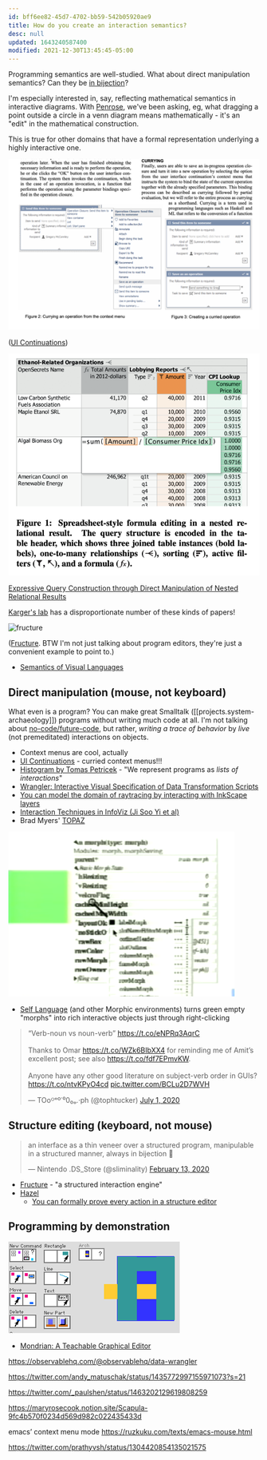 ```yaml
---
id: bff6ee82-45d7-4702-bb59-542b05920ae9
title: How do you create an interaction semantics?
desc: null
updated: 1643240587400
modified: 2021-12-30T13:45:45-05:00
---
```


Programming semantics are well-studied. What about direct manipulation semantics? Can they be [in bijection](https://twitter.com/sliminality/status/1227791682038452225)?

I'm especially interested in, say, reflecting mathematical semantics in interactive diagrams. With [Penrose](https://penrose.ink), we've been asking, eg, what dragging a point outside a circle in a venn diagram means mathematically - it's an "edit" in the mathematical construction.

This is true for other domains that have a formal representation underlying a highly interactive one.

![](assets/images/2021-02-13-23-23-06.png)

([UI Continuations](http://people.csail.mit.edu/karger/Papers/uist2003-uicont.pdf))

![](/assets/images/2021-10-13-01-23-46.png)

[Expressive Query Construction through Direct Manipulation of Nested Relational Results](http://people.csail.mit.edu/ebakke/research/sieuferd_sigmod2016.pdf)

[Karger's lab](http://people.csail.mit.edu/karger/) has a disproportionate number of these kinds of papers!

![fructure](https://raw.githubusercontent.com/disconcision/fructure/master/screenshots/fructure-rounded-modified.gif)

([Fructure](https://github.com/disconcision/fructure). BTW I'm not just talking about program editors, they're just a convenient example to point to.)

- [Semantics of Visual Languages](http://web.engr.oregonstate.edu/~erwig/vlsem/)

## Direct manipulation (mouse, not keyboard)

What even is a program? You can make great Smalltalk ([[projects.system-archaeology]]) programs without writing much code at all. I'm not talking about [no-code/future-code](https://futureofcoding.org/catalog/), but rather, _writing a trace of behavior_ by _live_ (not premeditated) interactions on objects.

- Context menus are cool, actually
- [UI Continuations](http://people.csail.mit.edu/karger/Papers/uist2003-uicont.pdf) - curried context menus!!!
- [Histogram by Tomas Petricek](http://tomasp.net/histogram/) - "We represent programs as _lists of interactions_"
- [Wrangler: Interactive Visual Specification of Data Transformation Scripts](http://idl.cs.washington.edu/papers/wrangler/)
- [You can model the domain of raytracing by interacting with InkScape layers](https://github.com/damienBloch/Inkscape-raytracing)
- [Interaction Techniques in InfoViz (Ji Soo Yi et al)](https://www.cc.gatech.edu/~stasko/papers/infovis07-interaction.pdf)
- Brad Myers' [TOPAZ](http://www.cs.cmu.edu/~amulet/papers/commandsbydemo.pdf)

![](assets/images/2021-02-11-15-39-10.png)

- [Self Language](https://selflanguage.org/) (and other Morphic environments) turns green empty "morphs" into rich interactive objects just through right-clicking

<blockquote class="twitter-tweet"><p lang="en" dir="ltr">“Verb-noun vs noun-verb” <a href="https://t.co/eNPRq3AqrC">https://t.co/eNPRq3AqrC</a><br><br>Thanks to Omar <a href="https://t.co/WZk6BIbXX4">https://t.co/WZk6BIbXX4</a> for reminding me of Amit’s excellent post; see also <a href="https://t.co/fdf7EPmvKW">https://t.co/fdf7EPmvKW</a>.<br><br>Anyone have any other good literature on subject-verb order in GUIs? <a href="https://t.co/ntvKPyO4cd">https://t.co/ntvKPyO4cd</a> <a href="https://t.co/BCLu2D7WVH">pic.twitter.com/BCLu2D7WVH</a></p>&mdash; TOoᴼᵒº˙⁰0₀ₒ.·ph (@tophtucker) <a href="https://twitter.com/tophtucker/status/1278184444428529665?ref_src=twsrc%5Etfw">July 1, 2020</a></blockquote> <script async src="https://platform.twitter.com/widgets.js" charset="utf-8"></script>

## Structure editing (keyboard, not mouse)

<blockquote class="twitter-tweet"><p lang="en" dir="ltr">an interface as a thin veneer over a structured program, manipulable in a structured manner, always in bijection 🥰</p>&mdash; Nintendo .DS_Store (@sliminality) <a href="https://twitter.com/sliminality/status/1227791682038452225?ref_src=twsrc%5Etfw">February 13, 2020</a></blockquote> <script async src="https://platform.twitter.com/widgets.js" charset="utf-8"></script>

- [Fructure](https://github.com/disconcision/fructure) - "a structured interaction engine"
- [Hazel](https://hazel.org)
  - [You can formally prove every action in a structure editor](https://arxiv.org/abs/1703.08694)

[//begin]: # "Autogenerated link references for markdown compatibility"
[system-archaeology]: system-archaeology.md "System Archaeology Seminar"
[//end]: # "Autogenerated link references"

## Programming by demonstration

![](assets/images/2021-02-11-22-59-30.png)

- [Mondrian: A Teachable Graphical Editor](https://web.media.mit.edu/~lieber/Lieberary/Mondrian/Mondrian.html)

https://observablehq.com/@observablehq/data-wrangler

https://twitter.com/andy_matuschak/status/1435772997155971073?s=21

https://twitter.com/_paulshen/status/1463202129619808259

https://maryrosecook.notion.site/Scapula-9fc4b570f0234d569d982c022435433d

emacs’ context menu mode https://ruzkuku.com/texts/emacs-mouse.html

https://twitter.com/prathyvsh/status/1304420854135021575
